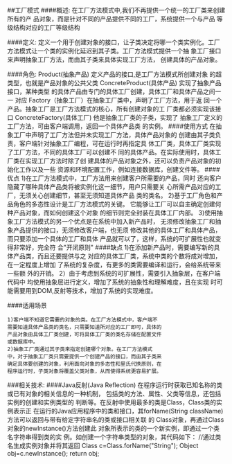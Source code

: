 ##工厂模式
####概述:
    在工厂方法模式中,我们不再提供一个统一的工厂类来创建所有的产
    品对象，而是针对不同的产品提供不同的工厂，系统提供一个与产品
    等级结构对应的工厂等级结构

####定义: 
    定义一个用于创建对象的接口，让子类决定将哪一个类实例化。工厂
    方法模式让一个类的实例化延迟到其子类。工厂方法模式提供一个抽
    象工厂接口来声明抽象工厂方法，而由其子类来具体实现工厂方法，
    创建具体的产品对象。

####角色: 
    Product(抽象产品) 定义产品的接口,是工厂方法模式所创建对象
    的超类型，也就是产品对象的公共父类
    ConcreteProduct(具体产品) 实现了抽象产品接口，某种类型
    的具体产品由专门的具体工厂创建，具体工厂和具体产品之间一一
    对应
    Factory（抽象工厂）在抽象工厂类中，声明了工厂方法，用于返
    回一个产品。抽象工厂是工厂方法模式的核心，所有创建对象的工
    厂类都必须实现该接口
    ConcreteFactory(具体工厂) 他是抽象工厂类的子类，实现了
    抽象工厂定义的工厂方法，可由客户端调用，返回一个具体产品类
    的实例。
####使用方式
    在抽象工厂中声明了工厂方法但并未实现工厂方法，具体产品对象的
    创建由其子类负责，客户端针对抽象工厂编程，可在运行时再指定具
    体工厂类，具体工厂类实现了工厂方法，不同的具体工厂可以创建不
    同的具体产品。在实际使用时，具体工厂类在实现工厂方法时除了创
    建具体的产品对象之外，还可以负责产品对象的初始化工作以及一些
    资源和环境配置工作，例如连接数据库，创建文件等。
####优点
    1)在工厂方法模式中，工厂方法用来创建客户所需要的产品，同时
    还向客户隐藏了哪种具体产品类将被实例化这一细节，用户只需要关
    心所需产品对应的工厂，无须关心创建细节，甚至无须知道具体产品
    类的类名。
    2)基于工厂角色和产品角色的多态性设计是工厂方法模式的关键。
    它能够让工厂可以自主确定创建何种产品对象，而如何创建这个对象
    的细节则完全封装在具体工厂内部。
    3)使用抽象工厂方法模式的另一个优点是在系统中加入新产品时，
    无须修改抽象工厂和抽象产品提供的接口，无须修改客户端，也无须
    修改其他的具体工厂和具体产品，而只要添加一个具体的工厂和具体
    产品就可以了，这样，系统的可扩展性也就变得非常好，完全符
    合"开闭原则"
####缺点
    1)在添加新产品时，需要编写新的具体产品类，而且还要提供与之
    对应的具体工厂类，系统中类的个数将成对增加，在一定程度上增加
    了系统的复杂度，有更多的类需要编译和运行，会给系统带来一些额
    外的开销。
    2）由于考虑到系统的可扩展性，需要引入抽象层，在客户端代码中
    均使用抽象层进行定义，增加了系统的抽象性和理解难度，且在实现
    时可能需要用到DOM,反射等技术，增加了系统的实现难度。

####适用场景

    1)客户端不知道它需要的对象的类。在工厂方法模式中，客户端不
    需要知道具体产品类的类名，只需要知道所对应的工厂即可，具体的
    产品对象由具体工厂类创建，可将具体工厂类的类名存储在配置文件
    或数据库中。
    2)抽象工厂类通过其子类来指定创建哪个对象。在工厂方法模式
    中，对于抽象工厂类只需要提供一个创建产品的接口，而由其子类来
    确定具体要创建的对象，利用面向对象的多态性和里氏代换原则，在
    程序运行时，子类对象将覆盖父类对象，从而使得系统更容易扩展。

###相关技术:
####Java反射(Java Reflection)
    在程序运行时获取已知名称的类或已有对象的相关信息的一种机制，
    包括类的方法、属性、父类等信息，还包括实例的创建和实例类型的
    判断等。在反射中使用最多的类是Class，Class类的实例表示正
    在运行的Java应用程序中的类和接口，其forName(String 
    className)方法可以返回与带有给定字符串名的类或接口相关联
    的 Class对象，再通过Class对象的newInstance()方法创建此
    对象所表示的类的一个新实例，即通过一个类名字符串得到类的实
    例。如创建一个字符串类型的对象，其代码如下：
     //通过类名生成实例对象并将其返回
  	 Class c=Class.forName("String");
  	 Object obj=c.newInstance();
  	 return obj;




